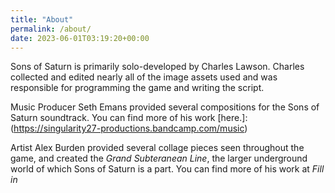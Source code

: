 ```yaml
---
title: "About"
permalink: /about/
date: 2023-06-01T03:19:20+00:00
---
```


Sons of Saturn is primarily solo-developed by Charles Lawson.  Charles collected and edited nearly all of the image assets used and was responsible for programming the game and writing the script.

Music Producer Seth Emans provided several compositions for the Sons of Saturn soundtrack.  You can find more of his work [here.]:(https://singularity27-productions.bandcamp.com/music)

Artist Alex Burden provided several collage pieces seen throughout the game, and created the *Grand Subteranean Line*, the larger underground world of which Sons of Saturn is a part.  You can find more of his work at *Fill in*

